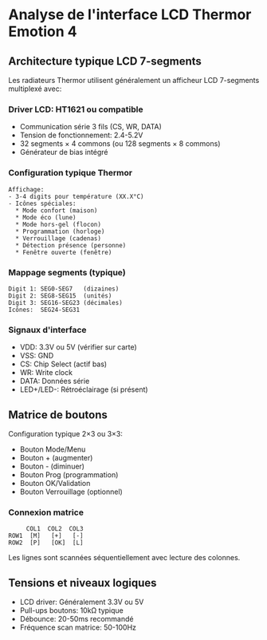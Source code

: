 # Analyse de l'interface LCD Thermor Emotion 4

## Architecture typique LCD 7-segments

Les radiateurs Thermor utilisent généralement un afficheur LCD 7-segments multiplexé avec:

### Driver LCD: HT1621 ou compatible
- Communication série 3 fils (CS, WR, DATA)
- Tension de fonctionnement: 2.4-5.2V
- 32 segments × 4 commons (ou 128 segments × 8 commons)
- Générateur de bias intégré

### Configuration typique Thermor
```
Affichage:
- 3-4 digits pour température (XX.X°C)
- Icônes spéciales:
  * Mode confort (maison)
  * Mode éco (lune)
  * Mode hors-gel (flocon)
  * Programmation (horloge)
  * Verrouillage (cadenas)
  * Détection présence (personne)
  * Fenêtre ouverte (fenêtre)
```

### Mappage segments (typique)
```
Digit 1: SEG0-SEG7   (dizaines)
Digit 2: SEG8-SEG15  (unités)
Digit 3: SEG16-SEG23 (décimales)
Icônes:  SEG24-SEG31
```

### Signaux d'interface
- VDD: 3.3V ou 5V (vérifier sur carte)
- VSS: GND
- CS: Chip Select (actif bas)
- WR: Write clock
- DATA: Données série
- LED+/LED-: Rétroéclairage (si présent)

## Matrice de boutons

Configuration typique 2×3 ou 3×3:
- Bouton Mode/Menu
- Bouton + (augmenter)
- Bouton - (diminuer)
- Bouton Prog (programmation)
- Bouton OK/Validation
- Bouton Verrouillage (optionnel)

### Connexion matrice
```
     COL1  COL2  COL3
ROW1  [M]   [+]   [-]
ROW2  [P]   [OK]  [L]
```

Les lignes sont scannées séquentiellement avec lecture des colonnes.

## Tensions et niveaux logiques

- LCD driver: Généralement 3.3V ou 5V
- Pull-ups boutons: 10kΩ typique
- Débounce: 20-50ms recommandé
- Fréquence scan matrice: 50-100Hz